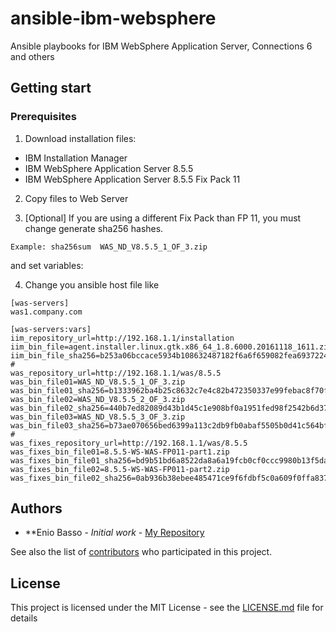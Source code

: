 # ansible-ibm-websphere
Ansible playbooks for IBM WebSphere Application Server, Connections 6 and others

## Getting start

### Prerequisites

1) Download installation files:

* IBM Installation Manager
* IBM WebSphere Application Server 8.5.5
* IBM WebSphere Application Server 8.5.5 Fix Pack 11

2) Copy files to Web Server

3) [Optional] If you are using a different Fix Pack than FP 11, you must change
generate sha256 hashes.

```
Example: sha256sum  WAS_ND_V8.5.5_1_OF_3.zip
```
and set variables:

4) Change you ansible host file like

```
[was-servers]
was1.company.com

[was-servers:vars]
iim_repository_url=http://192.168.1.1/installation
iim_bin_file=agent.installer.linux.gtk.x86_64_1.8.6000.20161118_1611.zip
iim_bin_file_sha256=b253a06bccace5934b108632487182f6a6f659082fea69372242b9865a64e4f3
#
was_repository_url=http://192.168.1.1/was/8.5.5
was_bin_file01=WAS_ND_V8.5.5_1_OF_3.zip
was_bin_file01_sha256=b1333962ba4b25c8632c7e4c82b472350337e99febac8f70ffbd551ca3905e83
was_bin_file02=WAS_ND_V8.5.5_2_OF_3.zip
was_bin_file02_sha256=440b7ed82089d43b1d45c1e908bf0a1951fed98f2542b6d37c8b5e7274c6b1c9
was_bin_file03=WAS_ND_V8.5.5_3_OF_3.zip
was_bin_file03_sha256=b73ae070656bed6399a113c2db9fb0abaf5505b0d41c564bf2a58ce0b1e0dcd2
#
was_fixes_repository_url=http://192.168.1.1/was/8.5.5
was_fixes_bin_file01=8.5.5-WS-WAS-FP011-part1.zip
was_fixes_bin_file01_sha256=bd9b51bd6a8522da8a6a19fcb0cf0ccc9980b13f5da2a1bcd4db2242ae555a66
was_fixes_bin_file02=8.5.5-WS-WAS-FP011-part2.zip
was_fixes_bin_file02_sha256=0ab936b38ebee485471ce9f6fdbf5c0a609f0ffa837247fb81db6935f5cc061c
```

## Authors

* **Enio Basso - *Initial work* - [My Repository](https://github.com/ebasso)

See also the list of [contributors](https://github.com/your/project/contributors) who participated in this project.

## License

This project is licensed under the MIT License - see the [LICENSE.md](LICENSE.md) file for details
